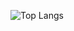 ![Top Langs](https://github-readme-stats-git-masterrstaa-rickstaa.vercel.app/api/top-langs/?username=brandonhann&theme=dracula)
